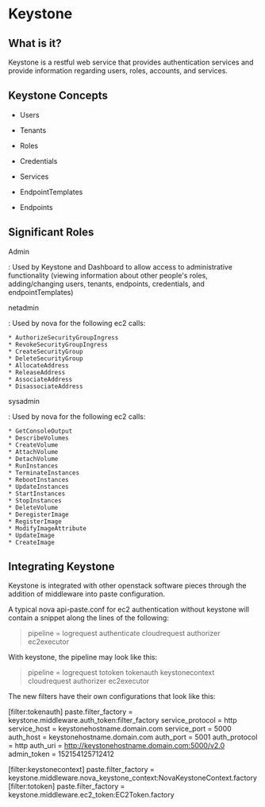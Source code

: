 Keystone
========

What is it?
-----------

Keystone is a restful web service that provides authentication services and provide information regarding users, roles, accounts, and services.

Keystone Concepts
-----------------

* Users

* Tenants

* Roles

* Credentials

* Services

* EndpointTemplates

* Endpoints

Significant Roles
-----------------

Admin

: Used by Keystone and Dashboard to allow access to administrative functionality (viewing information about other people's roles, adding/changing users, tenants, endpoints, credentials, and endpointTemplates)

netadmin

:	Used by nova for the following ec2 calls: 

	* AuthorizeSecurityGroupIngress
	* RevokeSecurityGroupIngress
	* CreateSecurityGroup
	* DeleteSecurityGroup
	* AllocateAddress
	* ReleaseAddress
	* AssociateAddress
	* DisassociateAddress

sysadmin

:	Used by nova for the following ec2 calls:

	* GetConsoleOutput
	* DescribeVolumes
	* CreateVolume
	* AttachVolume
	* DetachVolume
	* RunInstances
	* TerminateInstances
	* RebootInstances
	* UpdateInstances
	* StartInstances
	* StopInstances
	* DeleteVolume
	* DeregisterImage
	* RegisterImage
	* ModifyImageAttribute
	* UpdateImage
	* CreateImage

Integrating Keystone
--------------------

Keystone is integrated with other openstack software pieces through the addition of middleware into paste configuration.

A typical nova api-paste.conf for ec2 authentication without keystone will contain a snippet along the lines of the following:

> pipeline = logrequest authenticate cloudrequest authorizer ec2executor

With keystone, the pipeline may look like this:
> pipeline = logrequest totoken tokenauth keystonecontext cloudrequest authorizer ec2executor

The new filters have their own configurations that look like this:

[filter:tokenauth]
paste.filter_factory = keystone.middleware.auth_token:filter_factory
service_protocol = http
service_host = keystonehostname.domain.com
service_port = 5000
auth_host = keystonehostname.domain.com
auth_port = 5001
auth_protocol = http
auth_uri = http://keystonehostname.domain.com:5000/v2.0
admin_token = 152154125712412

[filter:keystonecontext]
paste.filter_factory = keystone.middleware.nova_keystone_context:NovaKeystoneContext.factory
[filter:totoken]
paste.filter_factory = keystone.middleware.ec2_token:EC2Token.factory
